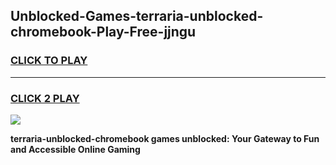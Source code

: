 
## Unblocked-Games-terraria-unblocked-chromebook-Play-Free-jjngu
<h3>
<a href="https://premium76.site?title=terraria-unblocked-chromebook&ref=18A1">CLICK TO PLAY</a></h3>
<hr>

<h3>
<a href="https://premium76.site?title=terraria-unblocked-chromebook&ref=18A1">CLICK 2 PLAY</a>
  
</h3>

<a href="https://premium76.site?title=terraria-unblocked-chromebook&ref=18A1"><img src="https://clearcache.store/games.png"></a>


**terraria-unblocked-chromebook games unblocked: Your Gateway to Fun and Accessible Online Gaming**
